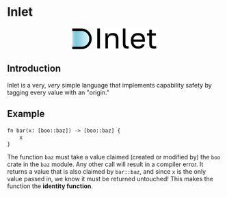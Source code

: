 # Inlet

<p align="center">
    <img src="./documentation/images/Inlet.png" style="width: 200px; max-width: 100%"/>
</p>

## Introduction
Inlet is a very, _very_ simple language that implements capability safety by tagging every value with an "origin."

## Example
```
fn bar(x: [boo::baz]) -> [boo::baz] {
    x
}
```

The function `baz` must take a value claimed (created or modified by) the `boo` crate in the `baz` module. Any other call will result in a compiler error. It returns a value that is also claimed by `bar::baz`, and since `x` is the only value passed in, we know it must be returned untouched! This makes the function the **identity function**.